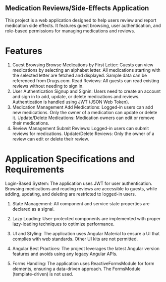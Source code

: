 ## Medication Reviews/Side-Effects Application
This project is a web application designed to help users review and report medication side effects. It features guest browsing, user authentication, and role-based permissions for managing medications and reviews.

# Features
1. Guest Browsing
Browse Medications by First Letter: Guests can view medications by selecting an alphabet letter. All medications starting with the selected letter are fetched and displayed. Sample data can be referenced from Drugs.com.
Read Reviews: All guests can read existing reviews without needing to sign in.
2. User Authentication
Signup and Signin: Users need to create an account and sign in to add, update, or delete medications and reviews. Authentication is handled using JWT (JSON Web Token).
3. Medication Management
Add Medications: Logged-in users can add new medications. Only the owner of a medication can update or delete it.
Update/Delete Medications: Medication owners can edit or remove their medications.
4. Review Management
Submit Reviews: Logged-in users can submit reviews for medications.
Update/Delete Reviews: Only the owner of a review can edit or delete their review.

# Application Specifications and Requirements
Login-Based System: The application uses JWT for user authentication. Browsing medications and reading reviews are accessible to guests, while adding, updating, and deleting are restricted to logged-in users.

1. State Management: All component and service state properties are declared as a signal.

2. Lazy Loading: User-protected components are implemented with proper lazy-loading techniques to optimize performance.

3. UI and Styling: The application uses Angular Material to ensure a UI that complies with web standards. Other UI kits are not permitted.

4. Angular Best Practices: The project leverages the latest Angular version features and avoids using any legacy Angular APIs.

5. Forms Handling: The application uses ReactiveFormsModule for form elements, ensuring a data-driven approach. The FormsModule (template-driven) is not used.

